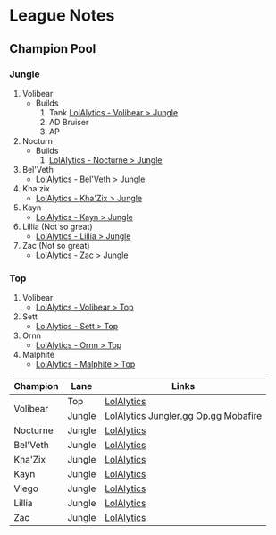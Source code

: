 # League Notes

## Champion Pool

### Jungle

1. Volibear
   - Builds
      1. Tank [LolAlytics - Volibear > Jungle](https://lolalytics.com/lol/volibear/build/?lane=jungle)
      2. AD Bruiser
      3. AP
2. Nocturn
    - Builds
      1.  [LolAlytics - Nocturne > Jungle](https://lolalytics.com/lol/nocturne/build/?lane=jungle)
3. Bel'Veth
   - [LolAlytics - Bel'Veth > Jungle](https://lolalytics.com/lol/belveth/build/?lane=jungle)
4. Kha'zix
   - [LolAlytics - Kha'Zix > Jungle](https://lolalytics.com/lol/khazix/build/?lane=jungle)
5. Kayn
   - [LolAlytics - Kayn > Jungle](https://lolalytics.com/lol/kayn/build/?lane=jungle)
6. Lillia (Not so great)
   - [LolAlytics - Lillia > Jungle](https://lolalytics.com/lol/lillia/build/?lane=jungle)
7. Zac (Not so great)
   - [LolAlytics - Zac > Jungle](https://lolalytics.com/lol/zac/build/?lane=jungle)

### Top

1. Volibear
   -   [LolAlytics - Volibear > Top](https://lolalytics.com/lol/volibear/build/?lane=top)
2. Sett
   -   [LolAlytics - Sett > Top](https://lolalytics.com/lol/sett/build/?lane=top)
3. Ornn
   -   [LolAlytics - Ornn > Top](https://lolalytics.com/lol/ornn/build/?lane=top)
4. Malphite
   -   [LolAlytics - Malphite > Top](https://lolalytics.com/lol/malphite/build/?lane=top)

<table>
    <thead>
        <tr>
            <th>Champion</th>
            <th>Lane</th>
            <th>Links</th>
        </tr>
    </thead>
    <tbody>
        <tr>
            <td rowspan=2>Volibear</td>
            <td>Top</td>
            <td>
               <a href="https://lolalytics.com/lol/volibear/build/?lane=top">LolAlytics</a>
            </td>
        </tr>
        <tr>
            <td>Jungle</td>
            <td>
               <a href="https://lolalytics.com/lol/volibear/build/?lane=jungle">LolAlytics</a>
               <a href="https://jungler.gg/champions/volibear/">Jungler.gg</a>
               <a href="https://www.op.gg/champions/volibear/jungle/build?region=global&tier=platinum_plus">Op.gg</a>
               <a href="https://www.mobafire.com/league-of-legends/build/my-immortal-volibear-build-574081">Mobafire</a>
            </td>
        </tr>
        <tr>
            <td>Nocturne</td>
            <td>Jungle</td>
            <td>
               <a href="https://lolalytics.com/lol/nocturne/build/?lane=jungle">LolAlytics</a>
            </td>
        </tr>
        <tr>
            <td>Bel'Veth</td>
            <td>Jungle</td>
            <td>
               <a href="https://lolalytics.com/lol/belveth/build/?lane=jungle">LolAlytics</a>
            </td>
        </tr>
        <tr>
            <td>Kha'Zix</td>
            <td>Jungle</td>
            <td>
               <a href="https://lolalytics.com/lol/khazix/build/?lane=jungle">LolAlytics</a>
            </td>
        </tr>
        <tr>
            <td>Kayn</td>
            <td>Jungle</td>
            <td>
               <a href="https://lolalytics.com/lol/kayn/build/?lane=jungle">LolAlytics</a>
            </td>
        </tr>
        <tr>
            <td>Viego</td>
            <td>Jungle</td>
            <td>
               <a href="https://lolalytics.com/lol/viego/build/?lane=jungle">LolAlytics</a>
            </td>
        </tr>
        <tr>
            <td>Lillia</td>
            <td>Jungle</td>
            <td>
               <a href="https://lolalytics.com/lol/lillia/build/?lane=jungle">LolAlytics</a>
            </td>
        </tr>
        <tr>
            <td>Zac</td>
            <td>Jungle</td>
            <td>
               <a href="https://lolalytics.com/lol/zac/build/?lane=jungle">LolAlytics</a>
            </td>
        </tr>
    </tbody>
</table>